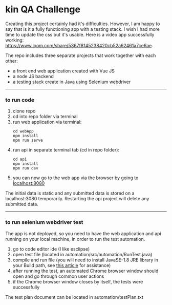 # kin QA Challenge
Creating this project certainly had it's difficulties. However, I am happy to say that is it a fully functioning app with a testing stack. I wish I had more time to update the css but it's usable. Here is a video app successfully working: https://www.loom.com/share/5367f8145238420cb52a62461a7ce6ae.

The repo includes three separate projects that work together with each other:
- a front end web application created with Vue JS
- a node JS backend
- a testing stack create in Java using Selenium webdriver

---

### to run code
1. clone repo
2. cd into repo folder via terminal
3. run web application via terminal:
    ```
    cd webApp
    npm install
    npm run serve
    ```
4. run api in separate terminal tab (cd in repo folder):
    ```
    cd api
    npm install
    npm run dev
    ```
5. you can now go to the web app via the browser by going to [localhost:8080](http://localhost:8080/)

The initial data is static and any submitted data is stored on a localhost:3080 temporarily. Restarting the api project will delete any submitted data.
 
---

### to run selenium webdriver test
The app is not deployed, so you need to have the web application and api running on your local machine, in order to run the test automation.

1. go to code editor ide (I like esclipse)
2. open test file (located in automation/src/automation/RunTest.java)
3. compile and run file (you will need to install JavaSE-1.8 JRE library in your Build path, see [this article](https://stackoverflow.com/questions/26371055/eclipse-installing-a-new-jre-java-se-8-1-8-0) for assistance)
4. after running the test, an automated Chrome browser window should open and go through common user actions
5. if the Chrome browser window closes by itself, the tests were successfully

The test plan document can be located in automation/testPlan.txt

